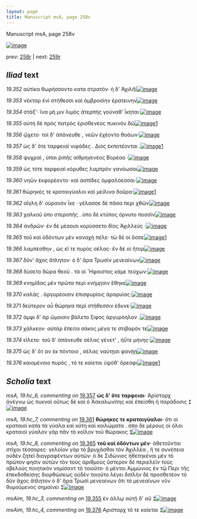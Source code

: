 ```yaml
---
layout: page
title: Manuscript msA, page 258v
---
```


Manuscript msA, page 258v

[![image](http://www.homermultitext.org/iipsrv?OBJ=IIP,1.0&FIF=/project/homer/pyramidal/deepzoom/hmt/vaimg/2017a/VA258VN_0760.tif&WID=100&CVT=JPEG)](http://www.homermultitext.org/ict2/?urn=urn:cite2:hmt:vaimg.2017a:VA258VN_0760)

prev:  [258r](../258r/) | next:  [259r](../259r/)

## *Iliad* text

*19.352* <a id="19.352"/> αὐτίκα θωρήσσοντο κατα στρατόν· ἡ δ' Ἀχιλῆϊ[![image](http://www.homermultitext.org/iipsrv?OBJ=IIP,1.0&FIF=/project/homer/pyramidal/deepzoom/hmt/vaimg/2017a/VA258VN_0760.tif&RGN=0.478,0.2201,0.41,0.0338&WID=1000&CVT=JPEG)](http://www.homermultitext.org/ict2/?urn=urn:cite2:hmt:vaimg.2017a:VA258VN_0760@0.478,0.2201,0.41,0.0338)

*19.353* <a id="19.353"/> νέκταρ ἐνὶ στήθεσσι καὶ ἀμβροσίην ἐρατεινην[![image](http://www.homermultitext.org/iipsrv?OBJ=IIP,1.0&FIF=/project/homer/pyramidal/deepzoom/hmt/vaimg/2017a/VA258VN_0760.tif&RGN=0.48,0.2427,0.417,0.0338&WID=1000&CVT=JPEG)](http://www.homermultitext.org/ict2/?urn=urn:cite2:hmt:vaimg.2017a:VA258VN_0760@0.48,0.2427,0.417,0.0338)

*19.354* <a id="19.354"/> στάξ'· ἵνα μή μιν λιμὸς ἀτερπὴς γούναθ' ΐκηται·[![image](http://www.homermultitext.org/iipsrv?OBJ=IIP,1.0&FIF=/project/homer/pyramidal/deepzoom/hmt/vaimg/2017a/VA258VN_0760.tif&RGN=0.48,0.263,0.424,0.0338&WID=1000&CVT=JPEG)](http://www.homermultitext.org/ict2/?urn=urn:cite2:hmt:vaimg.2017a:VA258VN_0760@0.48,0.263,0.424,0.0338)

*19.355* <a id="19.355"/> αὐτὴ δὲ πρὸς πατρὸς ἐρισθενέος πυκινὸν δῶ[![image](http://www.homermultitext.org/iipsrv?OBJ=IIP,1.0&FIF=/project/homer/pyramidal/deepzoom/hmt/vaimg/2017a/VA258VN_0760.tif&RGN=0.482,0.281,0.406,0.0331&WID=1000&CVT=JPEG)](http://www.homermultitext.org/ict2/?urn=urn:cite2:hmt:vaimg.2017a:VA258VN_0760@0.482,0.281,0.406,0.0331)[1](#msAim_19.hc_3)

*19.356* <a id="19.356"/> ᾤχετο· τοὶ δ' ἀπάνευθε , νεῶν ἐχέοντο θοάων·[![image](http://www.homermultitext.org/iipsrv?OBJ=IIP,1.0&FIF=/project/homer/pyramidal/deepzoom/hmt/vaimg/2017a/VA258VN_0760.tif&RGN=0.481,0.2998,0.418,0.0331&WID=1000&CVT=JPEG)](http://www.homermultitext.org/ict2/?urn=urn:cite2:hmt:vaimg.2017a:VA258VN_0760@0.481,0.2998,0.418,0.0331)

*19.357* <a id="19.357"/> ὡς δ' ὅτε ταρφειαὶ νιφάδες . Διὸς ἐκποτέονται .[![image](http://www.homermultitext.org/iipsrv?OBJ=IIP,1.0&FIF=/project/homer/pyramidal/deepzoom/hmt/vaimg/2017a/VA258VN_0760.tif&RGN=0.482,0.3186,0.416,0.0293&WID=1000&CVT=JPEG)](http://www.homermultitext.org/ict2/?urn=urn:cite2:hmt:vaimg.2017a:VA258VN_0760@0.482,0.3186,0.416,0.0293)[1](#msA_19.hc_6)

*19.358* <a id="19.358"/> ψυχραὶ , ὑπαι ῥιπῆς αἰθρηγενέος Βορέαο ·[![image](http://www.homermultitext.org/iipsrv?OBJ=IIP,1.0&FIF=/project/homer/pyramidal/deepzoom/hmt/vaimg/2017a/VA258VN_0760.tif&RGN=0.482,0.3388,0.387,0.0293&WID=1000&CVT=JPEG)](http://www.homermultitext.org/ict2/?urn=urn:cite2:hmt:vaimg.2017a:VA258VN_0760@0.482,0.3388,0.387,0.0293)

*19.359* <a id="19.359"/> ὡς τότε ταρφειαὶ κόρυθες λαμπρὸν γανόωσαι[![image](http://www.homermultitext.org/iipsrv?OBJ=IIP,1.0&FIF=/project/homer/pyramidal/deepzoom/hmt/vaimg/2017a/VA258VN_0760.tif&RGN=0.484,0.3584,0.407,0.0293&WID=1000&CVT=JPEG)](http://www.homermultitext.org/ict2/?urn=urn:cite2:hmt:vaimg.2017a:VA258VN_0760@0.484,0.3584,0.407,0.0293)

*19.360* <a id="19.360"/> νηῶν ἐκφορέοντο· καὶ ἀσπίδες ὀμφαλόεσσαι·[![image](http://www.homermultitext.org/iipsrv?OBJ=IIP,1.0&FIF=/project/homer/pyramidal/deepzoom/hmt/vaimg/2017a/VA258VN_0760.tif&RGN=0.485,0.3772,0.407,0.0293&WID=1000&CVT=JPEG)](http://www.homermultitext.org/ict2/?urn=urn:cite2:hmt:vaimg.2017a:VA258VN_0760@0.485,0.3772,0.407,0.0293)

*19.361* <a id="19.361"/> θώρηκές τε κραταιγύαλοι καὶ μείλινα δοῦρα·[![image](http://www.homermultitext.org/iipsrv?OBJ=IIP,1.0&FIF=/project/homer/pyramidal/deepzoom/hmt/vaimg/2017a/VA258VN_0760.tif&RGN=0.485,0.3967,0.407,0.0293&WID=1000&CVT=JPEG)](http://www.homermultitext.org/ict2/?urn=urn:cite2:hmt:vaimg.2017a:VA258VN_0760@0.485,0.3967,0.407,0.0293)[1](#msA_19.hc_7)

*19.362* <a id="19.362"/> αἴγλη δ' οὐρανὸν ΐκε · γέλασσε δὲ πᾶσα περι χθῶν[![image](http://www.homermultitext.org/iipsrv?OBJ=IIP,1.0&FIF=/project/homer/pyramidal/deepzoom/hmt/vaimg/2017a/VA258VN_0760.tif&RGN=0.487,0.4147,0.422,0.0293&WID=1000&CVT=JPEG)](http://www.homermultitext.org/ict2/?urn=urn:cite2:hmt:vaimg.2017a:VA258VN_0760@0.487,0.4147,0.422,0.0293)

*19.363* <a id="19.363"/> χαλκοῦ ὑπο στεροπῆς . ὑπο δὲ κτύπος όρνυτο ποσσὶν[![image](http://www.homermultitext.org/iipsrv?OBJ=IIP,1.0&FIF=/project/homer/pyramidal/deepzoom/hmt/vaimg/2017a/VA258VN_0760.tif&RGN=0.484,0.4335,0.432,0.0361&WID=1000&CVT=JPEG)](http://www.homermultitext.org/ict2/?urn=urn:cite2:hmt:vaimg.2017a:VA258VN_0760@0.484,0.4335,0.432,0.0361)

*19.364* <a id="19.364"/> ἀνδρῶν· ἐν δὲ μέσοισι κορύσσετο δῖος Ἀχιλλεύς ·[![image](http://www.homermultitext.org/iipsrv?OBJ=IIP,1.0&FIF=/project/homer/pyramidal/deepzoom/hmt/vaimg/2017a/VA258VN_0760.tif&RGN=0.483,0.453,0.412,0.0323&WID=1000&CVT=JPEG)](http://www.homermultitext.org/ict2/?urn=urn:cite2:hmt:vaimg.2017a:VA258VN_0760@0.483,0.453,0.412,0.0323)

*19.365* <a id="19.365"/> τοῦ καὶ ὀδόντων μὲν καναχὴ πέλε· τὼ δέ οἱ ὄσσε[![image](http://www.homermultitext.org/iipsrv?OBJ=IIP,1.0&FIF=/project/homer/pyramidal/deepzoom/hmt/vaimg/2017a/VA258VN_0760.tif&RGN=0.48,0.4726,0.412,0.0323&WID=1000&CVT=JPEG)](http://www.homermultitext.org/ict2/?urn=urn:cite2:hmt:vaimg.2017a:VA258VN_0760@0.48,0.4726,0.412,0.0323)[1](#msA_19.hc_8)

*19.366* <a id="19.366"/> λαμπέσθην , ὡς εἴ τε πυρὸς σέλας· ἒν δέ οἱ ῆτορ[![image](http://www.homermultitext.org/iipsrv?OBJ=IIP,1.0&FIF=/project/homer/pyramidal/deepzoom/hmt/vaimg/2017a/VA258VN_0760.tif&RGN=0.478,0.4906,0.418,0.0323&WID=1000&CVT=JPEG)](http://www.homermultitext.org/ict2/?urn=urn:cite2:hmt:vaimg.2017a:VA258VN_0760@0.478,0.4906,0.418,0.0323)

*19.367* <a id="19.367"/> δῦν' ἄχος ἄτλητον· ὁ δ' ἄρα Τρωσὶν μενεαίνων[![image](http://www.homermultitext.org/iipsrv?OBJ=IIP,1.0&FIF=/project/homer/pyramidal/deepzoom/hmt/vaimg/2017a/VA258VN_0760.tif&RGN=0.483,0.5101,0.395,0.0278&WID=1000&CVT=JPEG)](http://www.homermultitext.org/ict2/?urn=urn:cite2:hmt:vaimg.2017a:VA258VN_0760@0.483,0.5101,0.395,0.0278)

*19.368* <a id="19.368"/> δύσετο δῶρα θεοῦ . τά οἱ Ἥφαιστος κάμε τεύχων·[![image](http://www.homermultitext.org/iipsrv?OBJ=IIP,1.0&FIF=/project/homer/pyramidal/deepzoom/hmt/vaimg/2017a/VA258VN_0760.tif&RGN=0.486,0.5297,0.411,0.0278&WID=1000&CVT=JPEG)](http://www.homermultitext.org/ict2/?urn=urn:cite2:hmt:vaimg.2017a:VA258VN_0760@0.486,0.5297,0.411,0.0278)

*19.369* <a id="19.369"/> κνημῖδας μὲν πρῶτα περὶ κνήμῃσιν ἔθηκε[![image](http://www.homermultitext.org/iipsrv?OBJ=IIP,1.0&FIF=/project/homer/pyramidal/deepzoom/hmt/vaimg/2017a/VA258VN_0760.tif&RGN=0.488,0.547,0.411,0.0278&WID=1000&CVT=JPEG)](http://www.homermultitext.org/ict2/?urn=urn:cite2:hmt:vaimg.2017a:VA258VN_0760@0.488,0.547,0.411,0.0278)

*19.370* <a id="19.370"/> καλὰς . ἀργυρέοισιν ἐπισφυρίοις ἀραρυίας·[![image](http://www.homermultitext.org/iipsrv?OBJ=IIP,1.0&FIF=/project/homer/pyramidal/deepzoom/hmt/vaimg/2017a/VA258VN_0760.tif&RGN=0.485,0.5672,0.401,0.0293&WID=1000&CVT=JPEG)](http://www.homermultitext.org/ict2/?urn=urn:cite2:hmt:vaimg.2017a:VA258VN_0760@0.485,0.5672,0.401,0.0293)

*19.371* <a id="19.371"/> δεύτερον αὖ θώρηκα περὶ στήθεσσιν έδυνε·[![image](http://www.homermultitext.org/iipsrv?OBJ=IIP,1.0&FIF=/project/homer/pyramidal/deepzoom/hmt/vaimg/2017a/VA258VN_0760.tif&RGN=0.481,0.583,0.401,0.0293&WID=1000&CVT=JPEG)](http://www.homermultitext.org/ict2/?urn=urn:cite2:hmt:vaimg.2017a:VA258VN_0760@0.481,0.583,0.401,0.0293)

*19.372* <a id="19.372"/> ἀμφι δ' ὰρ ὤμοισιν βάλετο ξίφος ἀργυρόηλον .[![image](http://www.homermultitext.org/iipsrv?OBJ=IIP,1.0&FIF=/project/homer/pyramidal/deepzoom/hmt/vaimg/2017a/VA258VN_0760.tif&RGN=0.484,0.6033,0.401,0.0293&WID=1000&CVT=JPEG)](http://www.homermultitext.org/ict2/?urn=urn:cite2:hmt:vaimg.2017a:VA258VN_0760@0.484,0.6033,0.401,0.0293)

*19.373* <a id="19.373"/> χάλκεον· αὐτὰρ ἔπειτα σάκος μέγα τε στιβαρόν τε[![image](http://www.homermultitext.org/iipsrv?OBJ=IIP,1.0&FIF=/project/homer/pyramidal/deepzoom/hmt/vaimg/2017a/VA258VN_0760.tif&RGN=0.477,0.6198,0.441,0.0346&WID=1000&CVT=JPEG)](http://www.homermultitext.org/ict2/?urn=urn:cite2:hmt:vaimg.2017a:VA258VN_0760@0.477,0.6198,0.441,0.0346)

*19.374* <a id="19.374"/> εἵλετο· τοῦ δ' ἀπάνευθε σέλας γένετ' , ἠΰτε μήνης·[![image](http://www.homermultitext.org/iipsrv?OBJ=IIP,1.0&FIF=/project/homer/pyramidal/deepzoom/hmt/vaimg/2017a/VA258VN_0760.tif&RGN=0.487,0.6386,0.426,0.0308&WID=1000&CVT=JPEG)](http://www.homermultitext.org/ict2/?urn=urn:cite2:hmt:vaimg.2017a:VA258VN_0760@0.487,0.6386,0.426,0.0308)

*19.375* <a id="19.375"/> ὡς δ' ὅτ αν ἐκ πόντοιο , σέλας ναύτῃσι φανῄῃ[![image](http://www.homermultitext.org/iipsrv?OBJ=IIP,1.0&FIF=/project/homer/pyramidal/deepzoom/hmt/vaimg/2017a/VA258VN_0760.tif&RGN=0.482,0.6559,0.431,0.0331&WID=1000&CVT=JPEG)](http://www.homermultitext.org/ict2/?urn=urn:cite2:hmt:vaimg.2017a:VA258VN_0760@0.482,0.6559,0.431,0.0331)

*19.376* <a id="19.376"/> καιομένοιο πυρός , τό τε καίεται ὑψόθ' ὄρεσφι[![image](http://www.homermultitext.org/iipsrv?OBJ=IIP,1.0&FIF=/project/homer/pyramidal/deepzoom/hmt/vaimg/2017a/VA258VN_0760.tif&RGN=0.484,0.6769,0.412,0.0308&WID=1000&CVT=JPEG)](http://www.homermultitext.org/ict2/?urn=urn:cite2:hmt:vaimg.2017a:VA258VN_0760@0.484,0.6769,0.412,0.0308)[1](#msAim_19.hc_4)

## *Scholia* text

*msA, 19.hc_6, commenting on* [19.357](#19.357)  <a id="msA_19.hc_6"/> **ὡς δ' ὅτε ταρφειαι·** Ἀρίσταρχ ἀνέγνω ὡς πυκναὶ οὕτως δὲ καὶ ὁ Ἀσκαλωνίτης καὶ ἐπείσθη ἡ παράδοσις ⁑[![image](http://www.homermultitext.org/iipsrv?OBJ=IIP,1.0&FIF=/project/homer/pyramidal/deepzoom/hmt/vaimg/2017a/VA258VN_0760.tif&RGN=0.226,0.3584,0.213,0.0473&WID=1000&CVT=JPEG)](http://www.homermultitext.org/ict2/?urn=urn:cite2:hmt:vaimg.2017a:VA258VN_0760@0.226,0.3584,0.213,0.0473)

*msA, 19.hc_7, commenting on* [19.361](#19.361)  <a id="msA_19.hc_7"/> **θώρηκες τε κραταιγύαλοι·** ὅτι οἱ κραταιοὶ κατα τὰ γύαλα καὶ κύτη καὶ κοιλώματα . ἀπο δε μέρους οἱ όλοι κραταιοὶ γύαλον γὰρ πᾶν τὸ κοῖλον τοῦ θώρακος ⁑[![image](http://www.homermultitext.org/iipsrv?OBJ=IIP,1.0&FIF=/project/homer/pyramidal/deepzoom/hmt/vaimg/2017a/VA258VN_0760.tif&RGN=0.23,0.3959,0.213,0.0706&WID=1000&CVT=JPEG)](http://www.homermultitext.org/ict2/?urn=urn:cite2:hmt:vaimg.2017a:VA258VN_0760@0.23,0.3959,0.213,0.0706)

*msA, 19.hc_8, commenting on* [19.365](#19.365)  <a id="msA_19.hc_8"/> **τοῦ καὶ ὀδόντων μὲν·** ἀθετοῦνται στίχοι τέσσαρες· γελοῖον γὰρ τὸ βρυχᾶσθαι τὸν Ἀχιλλέα , ἥ τε συνέπεια οὐδὲν ζητεῖ διαγραφέντων αὐτῶν· ὁ δε Σιδώνιος ἡθετηκέναι μὲν τὸ πρῶτον φησὶν αὐτῶν τὸν τοὺς ἀριθμοὺς ὕστερον δὲ περιελεῖν τοὺς οβελοὺς ποιητικὸν νομίσαντ τὸ τοιοῦτο· ὁ μέντοι Ἀμμώνιος ἐν τῷ Περι τῆς ἐπεκδοθείσης διορθώσεως οὐδὲν τοιοῦτο λέγει διπλὴν δὲ προσθετέον τὸ δῦν ἄχος ἄτλητον ὁ δ' ἄρα Τρωσὶ μενεαίνων ὅτι τὸ μενεαίνων νῦν θυμούμενος σημαίνει ⁑[![image](http://www.homermultitext.org/iipsrv?OBJ=IIP,1.0&FIF=/project/homer/pyramidal/deepzoom/hmt/vaimg/2017a/VA258VN_0760.tif&RGN=0.227,0.453,0.221,0.1653&WID=1000&CVT=JPEG)](http://www.homermultitext.org/ict2/?urn=urn:cite2:hmt:vaimg.2017a:VA258VN_0760@0.227,0.453,0.221,0.1653)

*msAim, 19.hc_3, commenting on* [19.355](#19.355)  <a id="msAim_19.hc_3"/> ἐν άλλῳ αὐτῇ δ' αῦ ⁑[![image](http://www.homermultitext.org/iipsrv?OBJ=IIP,1.0&FIF=/project/homer/pyramidal/deepzoom/hmt/vaimg/2017a/VA258VN_0760.tif&RGN=0.427,0.2915,0.061,0.0346&WID=1000&CVT=JPEG)](http://www.homermultitext.org/ict2/?urn=urn:cite2:hmt:vaimg.2017a:VA258VN_0760@0.427,0.2915,0.061,0.0346)

*msAim, 19.hc_4, commenting on* [19.376](#19.376)  <a id="msAim_19.hc_4"/> Αρισταρχ τό τε καίεται ⁑[![image](http://www.homermultitext.org/iipsrv?OBJ=IIP,1.0&FIF=/project/homer/pyramidal/deepzoom/hmt/vaimg/2017a/VA258VN_0760.tif&RGN=0.41,0.6762,0.081,0.0338&WID=1000&CVT=JPEG)](http://www.homermultitext.org/ict2/?urn=urn:cite2:hmt:vaimg.2017a:VA258VN_0760@0.41,0.6762,0.081,0.0338)